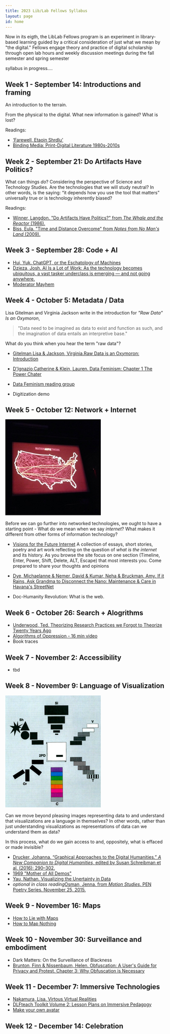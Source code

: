```yaml
---
title: 2023 Lib/Lab Fellows Syllabus
layout: page
id: home
---
```


Now in its eigth, the LibLab Fellows program is an experiment in library-based learning guided by a critical consideration of just what we mean by "the digital." Fellows engage theory and practice of digital scholarship through open lab hours and weekly discussion meetings during the fall semester and spring semester

syllabus in progress....

## Week 1 - September 14: Introductions and framing

An introduction to the terrain.

From the physical to the digital. What new information is gained? What is lost? 

Readings:
- [‘Farewell, Etaoin Shrdlu'](https://www.nytimes.com/video/insider/100000004687429/farewell-etaoin-shrdlu.html)
- [Binding Media: Print-Digital Literature 1980s-2010s](https://elikaortega.net/projects/1_project/)

## Week 2 - September 21: Do Artifacts Have Politics? 

What can things *do*? Considering the perspective of Science and Technology Studies. Are the technologies that we will study neutral? In other words, is the saying: “it depends how you use the tool that matters” universally true or is technology inherently biased?

Readings:
- [Winner, Langdon. "Do Artifacts Have Politics?" from *The Whale and the Reactor* (1986).](https://www.cc.gatech.edu/~beki/cs4001/Winner.pdf)
- [Biss, Eula. "Time and Distance Overcome" from *Notes from No Man's Land* (2009).](https://pubs.lib.uiowa.edu/iowareview/article/16487/galley/124886/view/)

## Week 3 - September 28: Code + AI

- [Hui, Yuk. ChatGPT, or the Eschatology of Machines](https://www.e-flux.com/journal/137/544816/chatgpt-or-the-eschatology-of-machines/)
- [Dzieza, Josh. AI Is a Lot of Work: As the technology becomes ubiquitous, a vast tasker underclass is emerging — and not going anywhere.](https://nymag.com/intelligencer/article/ai-artificial-intelligence-humans-technology-business-factory.html)
- [Moderator Mayhem](https://moderatormayhem.engine.is/)
  
## Week 4 - October 5: Metadata / Data

Lisa Gitelman and Virginia Jackson write in the introduction for *"Raw Data" Is an Oxymoron*, 
>"Data need to be imagined as data to exist and function as such, and the imagination of data entails an interpretive base."

What do you think when you hear the term "raw data"? 

- [Gitelman,Lisa & Jackson, Virginia.Raw Data is an Oxymoron: Introduction ](https://doi.org/10.7551/mitpress/9302.001.0001)
- [D'Ignazio,Catherine & Klein, Lauren. Data Feminism: Chapter 1 The Power Chater](https://doi.org/10.7551/mitpress/11805.001.0001)
- [Data Feminism reading group](https://datafeminism.io/blog/book/data-feminism-reading-group/)

- Digitization demo

## Week 5 - October 12: Network + Internet
![National ARPA Network Map](media/arpa-network.jpg)

Before we can go further into networked technologies, we ought to have a starting point - What do we mean when we say *internet*? What makes it different from other forms of information technology?

- [Visions for the Future Internet](https://findingctrl.nesta.org.uk/) A collection of essays, short stories, poetry and art work reflecting on the question of *what is the internet* and its history. As you browse the site focus on one section (Timeline, Enter, Power, Shift, Delete, ALT, Escape) that most interests you. Come prepared to share your thoughts and opinions
- [Dye, Michaelanne & Nemer, David & Kumar, Neha & Bruckman, Amy. If it Rains, Ask Grandma to Disconnect the Nano: Maintenance & Care in Havana's StreetNet](https://dl.acm.org/doi/abs/10.1145/3359289)

- Doc-Humanity Revolution: What is the web. 

## Week 6 - October 26: Search + Alogrithms

- [Underwood, Ted. Theorizing Research Practices we Forgot to Theorize Twenty Years Ago](https://www.jstor.org/stable/10.1525/rep.2014.127.1.64?sid=primo)
- [Algorithms of Oppression - 16 min video](https://www.youtube.com/watch?v=UXuJ8yQf6dI)
- Book traces

## Week 7 - November 2: Accessibility

- tbd 

## Week 8 - November 9: Language of Visualization

[![Bertin, Semiology of Graphics. 1983. p. 43.](media/bertin.png)](https://www.historyofinformation.com/detail.php?id=3361)

Can we move beyond pleasing images representing data to and understand that visualizations are a language in themselves? In other words, rather than just understanding visualizations as representations of data can we understand them as data?

In this process, what do we gain access to and, oppositely, what is effaced or made invisible?

- [Drucker, Johanna. “Graphical Approaches to the Digital Humanities.” *A New Companion to Digital Humanities*, edited by Susan Schreibman et al. (2016): 290–302.](https://ebookcentral.proquest.com/lib/swarthmore/reader.action?docID=4093339&ppg=290) 
- [1969 "Mother of All Demos"](https://youtu.be/B6rKUf9DWRI)
- [Yau, Nathan. Visualizing the Unertainty in Data](https://flowingdata.com/2018/01/08/visualizing-the-uncertainty-in-data/)
- *optional in class reading*[Osman, Jenna. from *Motion Studies*. PEN Poetry Series. November 25, 2015.](https://pen.org/from-motion-studies/)

## Week 9 - November 16: Maps

- [How to Lie with Maps](https://tripod.swarthmore.edu/permalink/01TRI_INST/1e1odpu/alma991013533059704921) 
- [How to Map Nothing](https://placesjournal.org/article/how-to-map-nothing/)

## Week 10 - November 30: Surveillance and embodiment

-  Dark Matters: On the Surveillance of Blackness
-  [Brunton, Finn  & Nissenbaum, Helen. Obfuscation: A User's Guide for Privacy and Protest. Chapter 3: Why Obfuscation is Necessary](https://doi.org/10.7551/mitpress/9780262029735.001.0001)

## Week 11 - December 7: Immersive Technologies
- [Nakamura, Lisa. Virtous Virtual Realities](https://journals.sagepub.com/doi/full/10.1177/1470412920906259)
- [DLFteach Toolkit Volume 2: Lesson Plans on Immersive Pedagogy](https://dlfteach.pubpub.org/dlfteach-toolkit-2)
- [Make your own avatar](https://readyplayer.me/avatar )

## Week 12 - December 14: Celebration

<!--## Week 7: Observable + privacy 

Is the internet listening? Is the internet listening to everybody? What if, by design, we can never know for sure? This week we will focus on the porous border between technical, social, and personal implications of continuous data collection.

- [The New Organs](https://neworgans.net/) Watch the 10 minute video and explore the landing page.
- [Cyril, Malkia. "Watching the Black Body." In *McSweeney’s* 54, pp. 0134-0146.](https://www.eff.org/deeplinks/2019/02/watching-black-body)
- [FBI report for Black Identity Extremist](https://www.documentcloud.org/documents/4067711-BIE-Redacted.html)
- [Brunton, Fin & Nissenbaum, Helen. Chapter 3 "Why is Obfuscation Necessary." In *Obfuscation: A User's Guide for Privacy and Protest*."](https://ebookcentral.proquest.com/lib/swarthmore/reader.action?docID=4093096&ppg=58)


## Week 8: Algorithms
The question of "What is an Algorithm?" is as important as the question of "What does an Algorithm do?"  There is a tension at play in what these authors are writing about and as you read and watch, pay attention to their answers to both questions. How would you answer?

- [Benjamin, Ruha. Short chapter 2."Default Discrimination Is the Glitch Systemic?" In *The New Jim Code*](https://ebookcentral.proquest.com/lib/swarthmore/reader.action?docID=5820427&ppg=61)
- [Schmidth, Ben. "Do Digital Humanists Need to Understand Algorithms?" *Debates in the Digital Humanities 2016*, edited by Gold, Matthew and Klein, Lauren.](https://dhdebates.gc.cuny.edu/read/untitled/section/557c453b-4abb-48ce-8c38-a77e24d3f0bd)
-  [Machine Bias in Propublica by Julia Angwin, Jeff Larson, Surya Mattu and Lauren Kirchner,](https://www.propublica.org/article/machine-bias-risk-assessments-in-criminal-sentencing)


<!--### Week 8: On Clouds

Circling back to our earlier conversation about how the web works, when so much of infrastructure involves the effort to ensure it remains invisible, what does it take to make sense of infrastructure, that is, make infrastructure sensible and perceptible?

- [Tung-Hui, Hu. “Introduction.” In *A Prehistory of the Cloud* (2015)](https://ebookcentral.proquest.com/lib/swarthmore/reader.action?docID=3433802&ppg=10)
- [Simon, Johnny. “These Beautiful Photos Reveal the Internet Is Hiding in Plain Sight.” *Quartz*. October 5, 2016.](https://qz.com/770849/these-beautiful-photos-reveal-the-internet-is-hiding-in-plain-sight/)
- [How Amazon uses 18-wheeler to transfer heavy data loads to the cloud](https://www.cnbc.com/2019/07/19/how-amazon-uses-snowmobile-trucks-snowball-devices-for-data-transfer.html)
- [Donnelly, Timothy. "The Cloud Corporation." *Poetry Foundation*.](https://www.poetryfoundation.org/poems/54305/the-cloud-corporation)
- *related previous reading* [Mattern, Shannon. "How to Map Nothing." *Places Journal* (March, 2021)](https://placesjournal.org/article/how-to-map-nothing/?cn-reloaded=1)
- *optional* [Jackson, Steven. 2014. "Rethinking Repair," from Media Technologies: Essays on Communication, Materiality, and Society](https://sjackson.infosci.cornell.edu/RethinkingRepairPROOFS(reduced)Aug2013.pdf)

## Week 9: Observable and the Computational Essay

## Week 10: Surveillance & Privacy

Is the internet listening? Is the internet listening to everybody? What if, by design, we can never know for sure? This week we will focus on the porous border between technical, social, and personal implications of continuous data collection.

- [The New Organs](https://neworgans.net/) Watch the 10 minute video and explore the landing page.

"The New Organs is a project to gather, archive and investigate the theories and realities of corporate surveillance."

- [Cyril, Malkia. "Watching the Black Body." In *McSweeney’s* 54, pp. 0134-0146.](https://www.eff.org/deeplinks/2019/02/watching-black-body)
- [FBI report for Black Identity Extremist](https://www.documentcloud.org/documents/4067711-BIE-Redacted.html)
- *Optional* [Brunton, Fin & Nissenbaum, Helen. "Why is Obfuscation Necessary." In *Obfuscation: A User's Guide for Privacy and Protest*."](https://www.zotero.org/groups/2224126/liblab/items/386WF94A/file)

## Week 11: Algorithms

![Logical NAND alogrithm](https://upload.wikimedia.org/wikipedia/commons/d/d4/TTL_npn_nand.svg)

The question of "What is an Algorithm?" is as important as the question of "What does an Algorithm do?"  There is a tension at play in what these authors are writing about and as you read and watch, pay attention to their answers to both questions. How would you answer?

- [Schmidth, Ben. "Do Digital Humanists Need to Understand Algorithms?" *Debates in the Digital Humanities 2016*, edited by Gold, Matthew and Klein, Lauren.](https://dhdebates.gc.cuny.edu/read/untitled/section/557c453b-4abb-48ce-8c38-a77e24d3f0bd)
- [Bogost, Ian. "The Cathedral of Computation." *The Atlantic*. January 15, 2015.](https://www.theatlantic.com/technology/archive/2015/01/the-cathedral-of-computation/384300/)
- [New Paradigms of Justice. A talk by Dr. Safiya Noble author of *Algorithms of Oppression* (47min). Warning: racist laguange and images displayed during presentation.](https://youtu.be/zJSDPpGsCXE)

## Week 10: Interlude 
How can we intervene or coopt the tools/discourse of commercial tech to approach pressing social and political problems? What limitations or problems might arise in doing so? This week we took a break from our regularly scheduled programming to collaborate on a mini design sprint, a tiny gesture towards electoral catharsis.

## Week 11: Machine Learning

Over the last twenty years give or take, the fabric of our lives has been interwoven with a special class of algorithms: Algorithms that use dynamic statistical weighting plus training data to generate novel outputs that may not have been explicitly programmed. Algorithms that, with more data and more iterations, self-modify. Spam filtering. Suggested text. Recommendations. Siri. Facial detection/recognition. Self-driving cars. This is not new!

In thinking about our last readings for the semester, take stock of the stack we've built so far during this semester: :turtle: artifacts **+** politics **+** HTML/CSS **+** internet infrastructure **+** clouds **+** data collection :turtle:

How might machine learning leverage the whole stack to ask pressing questions about not only our pasts but also possible futures?

- ["A Visual Introduction to Machine Learning" Part 1 & Part 2, from R2D3.](http://www.r2d3.us/)
- [Assogba, Yannick. "Machine Visions: Exploring Visual Motifs in Wes Anderson Films."](http://clome.info/work/machine-visions/)
- *Coded Bias*, dir. Shalini Kantayya (2020).

*Optional*
- [Onuha, Mimi and Mother Cyborg. *A People's Guide to AI*, Allied Media (2018).](https://alliedmedia.org/wp-content/uploads/2020/09/peoples-guide-ai.pdf)
  - How do we talk about machine learning to non-experts whose lives are nevertheless impacted?
- [Pipkin, Everest. "On Lacework." *Unthinking Photography* (July 2020).](https://unthinking.photography/articles/on-lacework)
  - Is there an aesthetics to machine learning?
- [Riedl, Mark. "Automated Rationale Generation." arXiv:1901.03729  (2011).](https://arxiv.org/abs/1901.03729)
  - [Project Page](https://gvu.gatech.edu/research/projects/explainable-ai-rationale-generation)
  - [Demo YouTube Video](https://www.youtube.com/watch?v=vXcuLEBwXsQ)
  - Beyond the scope of this class but worth pointing to an emerging trend called Explainable AI of which this is one particularly entertaining example. What would it mean to ensure algorithms are intelligible by humans? To whom should this responsibility fall? -->
